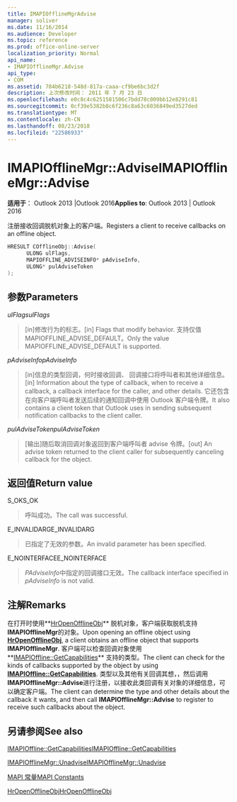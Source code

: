 ```yaml
---
title: IMAPIOfflineMgrAdvise
manager: soliver
ms.date: 11/16/2014
ms.audience: Developer
ms.topic: reference
ms.prod: office-online-server
localization_priority: Normal
api_name:
- IMAPIOfflineMgr.Advise
api_type:
- COM
ms.assetid: 784b6218-548d-817a-caaa-cf9be6bc3d2f
description: 上次修改时间： 2011 年 7 月 23 日
ms.openlocfilehash: e0c8c4c6251581506c7bdd78c009bb12e8291c81
ms.sourcegitcommit: 0cf39e5382b8c6f236c8a63c6036849ed3527ded
ms.translationtype: MT
ms.contentlocale: zh-CN
ms.lasthandoff: 08/23/2018
ms.locfileid: "22586933"
---
```

# <a name="imapiofflinemgradvise"></a><span data-ttu-id="969f3-103">IMAPIOfflineMgr::Advise</span><span class="sxs-lookup"><span data-stu-id="969f3-103">IMAPIOfflineMgr::Advise</span></span>

  
  
<span data-ttu-id="969f3-104">**适用于**： Outlook 2013 |Outlook 2016</span><span class="sxs-lookup"><span data-stu-id="969f3-104">**Applies to**: Outlook 2013 | Outlook 2016</span></span> 
  
<span data-ttu-id="969f3-105">注册接收回调脱机对象上的客户端。</span><span class="sxs-lookup"><span data-stu-id="969f3-105">Registers a client to receive callbacks on an offline object.</span></span>
  
```cpp
HRESULT COfflineObj::Advise( 
      ULONG ulFlags, 
      MAPIOFFLINE_ADVISEINFO* pAdviseInfo, 
      ULONG* pulAdviseToken 
);
```

## <a name="parameters"></a><span data-ttu-id="969f3-106">参数</span><span class="sxs-lookup"><span data-stu-id="969f3-106">Parameters</span></span>

 <span data-ttu-id="969f3-107">_ulFlags_</span><span class="sxs-lookup"><span data-stu-id="969f3-107">_ulFlags_</span></span>
  
>  <span data-ttu-id="969f3-108">[in]修改行为的标志。</span><span class="sxs-lookup"><span data-stu-id="969f3-108">[in] Flags that modify behavior.</span></span> <span data-ttu-id="969f3-109">支持仅值 MAPIOFFLINE_ADVISE_DEFAULT。</span><span class="sxs-lookup"><span data-stu-id="969f3-109">Only the value MAPIOFFLINE_ADVISE_DEFAULT is supported.</span></span> 
    
 <span data-ttu-id="969f3-110">_pAdviseInfo_</span><span class="sxs-lookup"><span data-stu-id="969f3-110">_pAdviseInfo_</span></span>
  
> <span data-ttu-id="969f3-111">[in]信息的类型回调，何时接收回调、 回调接口将呼叫者和其他详细信息。</span><span class="sxs-lookup"><span data-stu-id="969f3-111">[in] Information about the type of callback, when to receive a callback, a callback interface for the caller, and other details.</span></span> <span data-ttu-id="969f3-112">它还包含在向客户端呼叫者发送后续的通知回调中使用 Outlook 客户端令牌。</span><span class="sxs-lookup"><span data-stu-id="969f3-112">It also contains a client token that Outlook uses in sending subsequent notification callbacks to the client caller.</span></span>
    
 <span data-ttu-id="969f3-113">_pulAdviseToken_</span><span class="sxs-lookup"><span data-stu-id="969f3-113">_pulAdviseToken_</span></span>
  
> <span data-ttu-id="969f3-114">[输出]随后取消回调对象返回到客户端呼叫者 advise 令牌。</span><span class="sxs-lookup"><span data-stu-id="969f3-114">[out] An advise token returned to the client caller for subsequently canceling callback for the object.</span></span>
    
## <a name="return-value"></a><span data-ttu-id="969f3-115">返回值</span><span class="sxs-lookup"><span data-stu-id="969f3-115">Return value</span></span>

<span data-ttu-id="969f3-116">S_OK</span><span class="sxs-lookup"><span data-stu-id="969f3-116">S_OK</span></span>
  
> <span data-ttu-id="969f3-117">呼叫成功。</span><span class="sxs-lookup"><span data-stu-id="969f3-117">The call was successful.</span></span>
    
<span data-ttu-id="969f3-118">E_INVALIDARG</span><span class="sxs-lookup"><span data-stu-id="969f3-118">E_INVALIDARG</span></span>
  
> <span data-ttu-id="969f3-119">已指定了无效的参数。</span><span class="sxs-lookup"><span data-stu-id="969f3-119">An invalid parameter has been specified.</span></span>
    
<span data-ttu-id="969f3-120">E_NOINTERFACE</span><span class="sxs-lookup"><span data-stu-id="969f3-120">E_NOINTERFACE</span></span>
  
> <span data-ttu-id="969f3-121">*PAdviseInfo*中指定的回调接口无效。</span><span class="sxs-lookup"><span data-stu-id="969f3-121">The callback interface specified in  *pAdviseInfo*  is not valid.</span></span> 
    
## <a name="remarks"></a><span data-ttu-id="969f3-122">注解</span><span class="sxs-lookup"><span data-stu-id="969f3-122">Remarks</span></span>

<span data-ttu-id="969f3-123">在打开时使用**[HrOpenOfflineObj](hropenofflineobj.md)** 脱机对象，客户端获取脱机支持**IMAPIOfflineMgr**的对象。</span><span class="sxs-lookup"><span data-stu-id="969f3-123">Upon opening an offline object using **[HrOpenOfflineObj](hropenofflineobj.md)**, a client obtains an offline object that supports **IMAPIOfflineMgr**.</span></span> <span data-ttu-id="969f3-124">客户端可以检查回调对象使用**[IMAPIOffline::GetCapabilities](imapioffline-getcapabilities.md)** 支持的类型。</span><span class="sxs-lookup"><span data-stu-id="969f3-124">The client can check for the kinds of callbacks supported by the object by using **[IMAPIOffline::GetCapabilities](imapioffline-getcapabilities.md)**.</span></span> <span data-ttu-id="969f3-125">类型以及其他有关回调其想，，然后调用**IMAPIOfflineMgr::Advise**进行注册，以接收此类回调有关对象的详细信息，可以确定客户端。</span><span class="sxs-lookup"><span data-stu-id="969f3-125">The client can determine the type and other details about the callback it wants, and then call **IMAPIOfflineMgr::Advise** to register to receive such callbacks about the object.</span></span> 
  
## <a name="see-also"></a><span data-ttu-id="969f3-126">另请参阅</span><span class="sxs-lookup"><span data-stu-id="969f3-126">See also</span></span>



[<span data-ttu-id="969f3-127">IMAPIOffline::GetCapabilities</span><span class="sxs-lookup"><span data-stu-id="969f3-127">IMAPIOffline::GetCapabilities</span></span>](imapioffline-getcapabilities.md)
  
[<span data-ttu-id="969f3-128">IMAPIOfflineMgr::Unadvise</span><span class="sxs-lookup"><span data-stu-id="969f3-128">IMAPIOfflineMgr::Unadvise</span></span>](imapiofflinemgr-unadvise.md)


[<span data-ttu-id="969f3-129">MAPI 常量</span><span class="sxs-lookup"><span data-stu-id="969f3-129">MAPI Constants</span></span>](mapi-constants.md)
  
[<span data-ttu-id="969f3-130">HrOpenOfflineObj</span><span class="sxs-lookup"><span data-stu-id="969f3-130">HrOpenOfflineObj</span></span>](hropenofflineobj.md)

